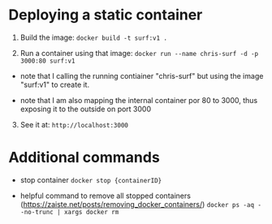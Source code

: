 # Deploying a static container

1) Build the image: `docker build -t surf:v1 .`

2) Run a container using that image: `docker run --name chris-surf -d -p 3000:80 surf:v1`

* note that I calling the running contiainer "chris-surf" but using the image "surf:v1" to create it.

* note that I am also mapping the internal container por 80 to 3000, thus exposing it to the outside on port 3000

3) See it at: `http://localhost:3000`


# Additional commands

* stop container
`docker stop {containerID}`

* helpful command to remove all stopped containers (https://zaiste.net/posts/removing_docker_containers/)
`docker ps -aq --no-trunc | xargs docker rm`


